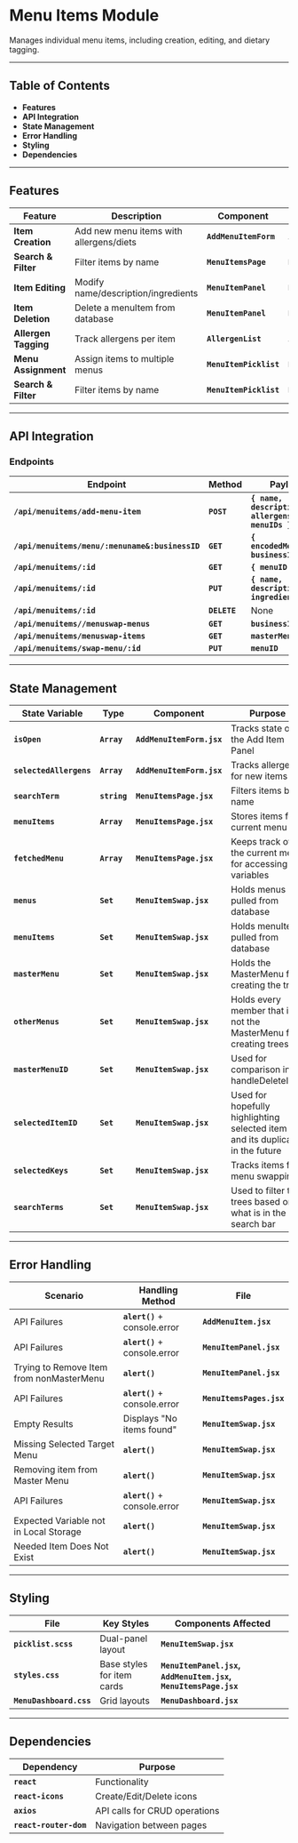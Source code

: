 # Menu Items Module

Manages individual menu items, including creation, editing, and dietary tagging.

---

## **Table of Contents**

- **Features**
- **API Integration**
- **State Management**
- **Error Handling**
- **Styling**
- **Dependencies**

---

## **Features**

| **Feature** | **Description** | **Component** | **File** |
| --- | --- | --- | --- |
| **Item Creation** | Add new menu items with allergens/diets | **`AddMenuItemForm`** | **`AddMenuItem.jsx`** |
| **Search & Filter** | Filter items by name | **`MenuItemsPage`** | **`MenuItemsPage.jsx`** |
| **Item Editing** | Modify name/description/ingredients | **`MenuItemPanel`** | **`MenuItemPanel.jsx`** |
| **Item Deletion** | Delete a menuItem from database | **`MenuItemPanel`** | **`MenuItemPanel.jsx`** |
| **Allergen Tagging** | Track allergens per item | **`AllergenList`** | **`AllergenList.jsx`** |
| **Menu Assignment** | Assign items to multiple menus | **`MenuItemPicklist`** | **`MenuItemSwap.jsx`** |
| **Search & Filter** | Filter items by name | **`MenuItemPicklist`** | **`MenuItemSwap.jsx`** |

---

## **API Integration**

### **Endpoints**

| **Endpoint** | **Method** | **Payload** | **Called In** | **File** |
| --- | --- | --- | --- | --- |
| **`/api/menuitems/add-menu-item`** | **`POST`** | **`{ name, description, allergens, menuIDs }`** | **`handleSave()`** | **`AddMenuItem.jsx`** |
| **`/api/menuitems/menu/:menuname&:businessID`** | **`GET`** | **`{ encodedMenuName, businessID }`** | **`fetchMenu()`** | **`MenuItemPanel.jsx`** |
| **`/api/menuitems/:id`** | **`GET`** | **`{ menuID }`** | **`fetchMenuItems()`** | **`MenuItemPanel.jsx`** |
| **`/api/menuitems/:id`** | **`PUT`** | **`{ name, description, ingredients }`** | **`handleSave()`** | **`MenuItemPanel.jsx`** |
| **`/api/menuitems/:id`** | **`DELETE`** | None | **`handleConfirmDelete()`** | **`MenuItemPanel.jsx`** |
| **`/api/menuitems//menuswap-menus`** | **`GET`** | **`businessID`** | **`fetchData()`** | **`MenuItemSwap.jsx`** |
| **`/api/menuitems/menuswap-items`** | **`GET`** | **`masterMenuID`** | **`fetchData()`** | **`MenuItemSwap.jsx`** |
| **`/api/menuitems/swap-menu/:id`** | **`PUT`** | **`menuID`** | **`handleSave()`** | **`MenuItemSwap.jsx`** |

---

## **State Management**

| **State Variable** | **Type** | **Component** | **Purpose** |
| --- | --- | --- | --- |
| **`isOpen`** | **`Array`** | **`AddMenuItemForm.jsx`** | Tracks state of the Add Item Panel |
| **`selectedAllergens`** | **`Array`** | **`AddMenuItemForm.jsx`** | Tracks allergens for new items |
| **`searchTerm`** | **`string`** | **`MenuItemsPage.jsx`** | Filters items by name |
| **`menuItems`** | **`Array`** | **`MenuItemsPage.jsx`** | Stores items for current menu |
| **`fetchedMenu`** | **`Array`** | **`MenuItemsPage.jsx`** | Keeps track of the current menu for accessing its variables |
| **`menus`** | **`Set`** | **`MenuItemSwap.jsx`** | Holds menus pulled from database |
| **`menuItems`** | **`Set`** | **`MenuItemSwap.jsx`** | Holds menuItems pulled from database |
| **`masterMenu`** | **`Set`** | **`MenuItemSwap.jsx`** | Holds the MasterMenu for creating the tree |
| **`otherMenus`** | **`Set`** | **`MenuItemSwap.jsx`** | Holds every member that is not the MasterMenu for creating trees |
| **`masterMenuID`** | **`Set`** | **`MenuItemSwap.jsx`** | Used for comparison in handleDeleteItem  |
| **`selectedItemID`** | **`Set`** | **`MenuItemSwap.jsx`** | Used for hopefully highlighting selected item and its duplicates in the future  |
| **`selectedKeys`** | **`Set`** | **`MenuItemSwap.jsx`** | Tracks items for menu swapping |
| **`searchTerms`** | **`Set`** | **`MenuItemSwap.jsx`** | Used to filter the trees based on what is in the search bar  |


---

## **Error Handling**

| **Scenario** | **Handling Method** | **File** |
| --- | --- | --- |
| API Failures | **`alert()`** + console.error | **`AddMenuItem.jsx`** |
| API Failures | **`alert()`** + console.error | **`MenuItemPanel.jsx`** |
| Trying to Remove Item from nonMasterMenu | **`alert()`** | **`MenuItemPanel.jsx`** |
| API Failures | **`alert()`** + console.error | **`MenuItemsPages.jsx`** |
| Empty Results | Displays "No items found" | **`MenuItemSwap.jsx`** |
| Missing Selected Target Menu |  **`alert()`**  | **`MenuItemSwap.jsx`** |
| Removing item from Master Menu |  **`alert()`**  | **`MenuItemSwap.jsx`** |
| API Failures | **`alert()`** + console.error | **`MenuItemSwap.jsx`** |
| Expected Variable not in Local Storage | **`alert()`** | **`MenuItemSwap.jsx`** |
| Needed Item Does Not Exist | **`alert()`** | **`MenuItemSwap.jsx`** |

---

## **Styling**

| **File** | **Key Styles** | **Components Affected** |
| --- | --- | --- |
| **`picklist.scss`** | Dual-panel layout | **`MenuItemSwap.jsx`** |
| **`styles.css`** | Base styles for item cards | **`MenuItemPanel.jsx`, `AddMenuItem.jsx`, `MenuItemsPage.jsx`** |
| **`MenuDashboard.css`** | Grid layouts | **`MenuDashboard.jsx`** |

---

## **Dependencies**

| **Dependency** | **Purpose** |
| --- | --- |
| **`react`** | Functionality |
| **`react-icons`** | Create/Edit/Delete icons |
| **`axios`** | API calls for CRUD operations |
| **`react-router-dom`** | Navigation between pages |